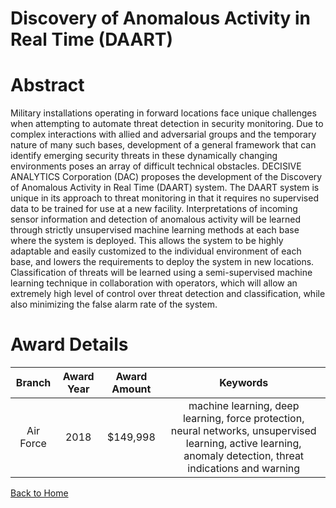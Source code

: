 
Discovery of Anomalous Activity in Real Time (DAART)
====================================================

# Abstract


Military installations operating in forward locations face unique challenges when attempting to automate threat detection in security monitoring. Due to complex interactions with allied and adversarial groups and the temporary nature of many such bases, development of a general framework that can identify emerging security threats in these dynamically changing environments poses an array of difficult technical obstacles. DECISIVE ANALYTICS Corporation (DAC) proposes the development of the Discovery of Anomalous Activity in Real Time (DAART) system. The DAART system is unique in its approach to threat monitoring in that it requires no supervised data to be trained for use at a new facility. Interpretations of incoming sensor information and detection of anomalous activity will be learned through strictly unsupervised machine learning methods at each base where the system is deployed. This allows the system to be highly adaptable and easily customized to the individual environment of each base, and lowers the requirements to deploy the system in new locations. Classification of threats will be learned using a semi-supervised machine learning technique in collaboration with operators, which will allow an extremely high level of control over threat detection and classification, while also minimizing the false alarm rate of the system.  

# Award Details

|Branch|Award Year|Award Amount|Keywords|
| :---: | :---: | :---: | :---: |
|Air Force|2018|$149,998|machine learning, deep learning, force protection, neural networks, unsupervised learning, active learning, anomaly detection, threat indications and warning|
  
  


[Back to Home](https://github.com/chrischow/dod_sbir_awards/Reports/DJ/#1393)